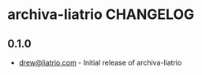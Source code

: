 archiva-liatrio CHANGELOG
=========================

0.1.0
-----
- drew@liatrio.com - Initial release of archiva-liatrio

